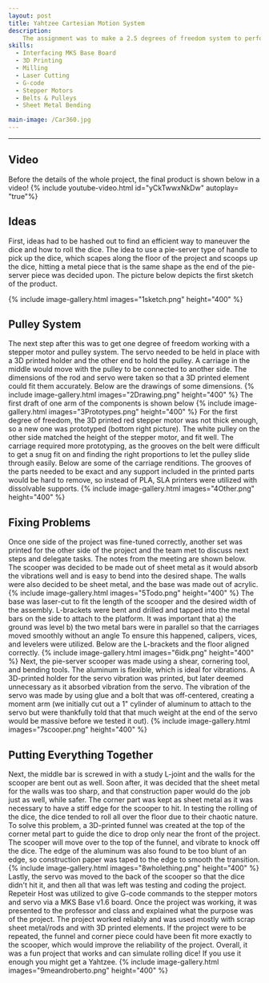 ```yaml
---
layout: post
title: Yahtzee Cartesian Motion System
description:  
    The assignment was to make a 2.5 degrees of freedom system to perform a task of choice. In a team of 4, it was decided to create Yahtzee, where the dice are picked up and vibrated to simulate rolling dice. 
skills: 
  - Interfacing MKS Base Board
  - 3D Printing
  - Milling
  - Laser Cutting
  - G-code
  - Stepper Motors
  - Belts & Pulleys
  - Sheet Metal Bending

main-image: /Car360.jpg
---
```


---
## Video

Before the details of the whole project, the final product is shown below in a video!
{% include youtube-video.html id="yCkTwwxNkDw" autoplay= "true"%}

## Ideas
First, ideas had to be hashed out to find an efficient way to maneuver the dice and how to roll the dice. The idea to use a pie-server type of handle to pick up the dice, which scapes along the floor of the project and scoops up the dice, hitting a metal piece that is the same shape as the end of the pie-server piece was decided upon. The picture below depicts the first sketch of the product.

{% include image-gallery.html images="1sketch.png" height="400" %} 

## Pulley System
The next step after this was to get one degree of freedom working with a stepper motor and pulley system. The servo needed to be held in place with a 3D printed holder and the other end to hold the pulley. A carriage in the middle would move with the pulley to be connected to another side. The dimensions of the rod and servo were taken so that a 3D printed element could fit them accurately. Below are the drawings of some dimensions. 
{% include image-gallery.html images="2Drawing.png" height="400" %} 
The first draft of one arm of the components is shown below
{% include image-gallery.html images="3Prototypes.png" height="400" %} 
For the first degree of freedom, the 3D printed red stepper motor was not thick enough, so a new one was prototyped (bottom right picture). The white pulley on the other side matched the height of the stepper motor, and fit well. The carriage required more prototyping, as the grooves on the belt were difficult to get a snug fit on and finding the right proportions to let the pulley slide through easily. Below are some of the carriage renditions. The grooves of the parts needed to be exact and any support included in the printed parts would be hard to remove, so instead of PLA, SLA printers were utilized with dissolvable supports.
{% include image-gallery.html images="4Other.png" height="400" %} 
## Fixing Problems
Once one side of the project was fine-tuned correctly, another set was printed for the other side of the project and the team met to discuss next steps and delegate tasks. The notes from the meeting are shown below. The scooper was decided to be made out of sheet metal as it would absorb the vibrations well and is easy to bend into the desired shape. The walls were also decided to be sheet metal, and the base was made out of acrylic. 
{% include image-gallery.html images="5Todo.png" height="400" %}
The base was laser-cut to fit the length of the scooper and the desired width of the assembly. L-brackets were bent and drilled and tapped into the metal bars on the side to attach to the platform. It was important that 
a) the ground was level
b) the two metal bars were in parallel so that the carriages moved smoothly without an angle 
To ensure this happened, calipers, vices, and levelers were utilized.
Below are the L-brackets and the floor aligned correctly.
{% include image-gallery.html images="6idk.png" height="400" %} 
Next, the pie-server scooper was made using a shear, cornering tool, and bending tools. The aluminum is flexible, which is ideal for vibrations. A 3D-printed holder for the servo vibration was printed, but later deemed unnecessary as it absorbed vibration from the servo. The vibration of the servo was made by using glue and a bolt that was off-centered, creating a moment arm (we initially cut out a 1" cylinder of aluminum to attach to the servo but were thankfully told that that much weight at the end of the servo would be massive before we tested it out).
{% include image-gallery.html images="7scooper.png" height="400" %} 
## Putting Everything Together
Next, the middle bar is screwed in with a study L-joint and the walls for the scooper are bent out as well. Soon after, it was decided that the sheet metal for the walls was too sharp, and that construction paper would do the job just as well, while safer. The corner part was kept as sheet metal as it was necessary to have a stiff edge for the scooper to hit. 
In testing the rolling of the dice, the dice tended to roll all over the floor due to their chaotic nature. To solve this problem, a 3D-printed funnel was created at the top of the corner metal part to guide the dice to drop only near the front of the project. The scooper will move over to the top of the funnel, and vibrate to knock off the dice.
The edge of the aluminum was also found to be too blunt of an edge, so construction paper was taped to the edge to smooth the transition.
{% include image-gallery.html images="8wholething.png" height="400" %} 
Lastly, the servo was moved to the back of the scooper so that the dice didn't hit it, and then all that was left was testing and coding the project. Repeteir Host was utilized to give G-code commands to the stepper motors and servo via a MKS Base v1.6 board. 
Once the project was working, it was presented to the professor and class and explained what the purpose was of the project. The project worked reliably and was used mostly with scrap sheet metal/rods and with 3D printed elements. 
If the project were to be repeated, the funnel and corner piece could have been fit more exactly to the scooper, which would improve the reliability of the project. 
Overall, it was a fun project that works and can simulate rolling dice! If you use it enough you might get a Yahtzee.
{% include image-gallery.html images="9meandroberto.png" height="400" %} 
